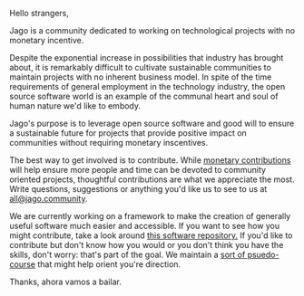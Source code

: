 Hello strangers,

Jago is a community dedicated to working on technological projects with no monetary incentive.

Despite the exponential increase in possibilities that industry has brought about, it is remarkably difficult to cultivate sustainable communities to maintain projects with no inherent business model. In spite of the time requirements of general employment in the technology industry, the open source software world is an example of the communal heart and soul of human nature we'd like to embody.

Jago's purpose is to leverage open source software and good will to ensure a sustainable future for projects that provide positive impact on communities without requiring monetary inscentives.

The best way to get involved is to contribute. While [monetary contributions](https://opencollective.com/jago-community) will help ensure more people and time can be devoted to community oriented projects, thoughtful contributions are what we appreciate the most. Write questions, suggestions or anything you'd like us to see to us at [all@jago.community](mailto:all@jago.community). 

We are currently working on a framework to make the creation of generally useful software much easier and accessible. If you want to see how you might contribute, take a look around [this software repository.](./) If you'd like to contribute but don't know how you would or you don't think you have the skills, don't worry: that's part of the goal. We maintain a [sort of psuedo-course](./course.md) that might help orient you're direction.

Thanks, ahora vamos a bailar.
